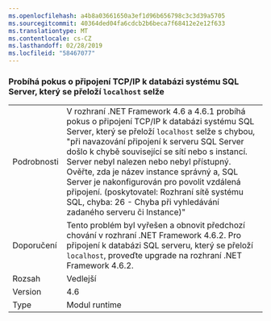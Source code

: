 ```yaml
---
ms.openlocfilehash: a4b8a03661650a3ef1d96b656798c3c3d39a5705
ms.sourcegitcommit: 40364ded04fa6cdcb2b6beca7f68412e2e12f633
ms.translationtype: MT
ms.contentlocale: cs-CZ
ms.lasthandoff: 02/28/2019
ms.locfileid: "58467077"
---
```

### <a name="attempting-a-tcpip-connection-to-a-sql-server-database-that-resolves-to-localhost-fails"></a>Probíhá pokus o připojení TCP/IP k databázi systému SQL Server, který se přeloží `localhost` selže

|   |   |
|---|---|
|Podrobnosti|V rozhraní .NET Framework 4.6 a 4.6.1 probíhá pokus o připojení TCP/IP k databázi systému SQL Server, který se přeloží <code>localhost</code> selže s chybou, &quot;při navazování připojení k serveru SQL Server došlo k chybě související se sítí nebo s instancí. Server nebyl nalezen nebo nebyl přístupný. Ověřte, zda je název instance správný a, SQL Server je nakonfigurován pro povolit vzdálená připojení. (poskytovatel: Rozhraní sítě systému SQL, chyba: 26 - Chyba při vyhledávání zadaného serveru či Instance)&quot;|
|Doporučení|Tento problém byl vyřešen a obnovit předchozí chování v rozhraní .NET Framework 4.6.2. Pro připojení k databázi SQL serveru, který se přeloží <code>localhost</code>, proveďte upgrade na rozhraní .NET Framework 4.6.2.|
|Rozsah|Vedlejší|
|Version|4.6|
|Type|Modul runtime|

